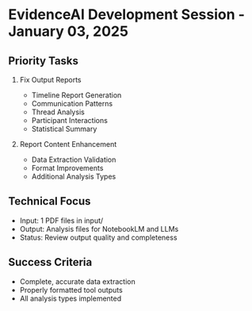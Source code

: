 # EvidenceAI Development Session - January 03, 2025

## Priority Tasks
1. Fix Output Reports
   - Timeline Report Generation
   - Communication Patterns
   - Thread Analysis
   - Participant Interactions
   - Statistical Summary

2. Report Content Enhancement
   - Data Extraction Validation
   - Format Improvements
   - Additional Analysis Types

## Technical Focus
- Input: 1 PDF files in input/
- Output: Analysis files for NotebookLM and LLMs
- Status: Review output quality and completeness

## Success Criteria
- Complete, accurate data extraction
- Properly formatted tool outputs
- All analysis types implemented